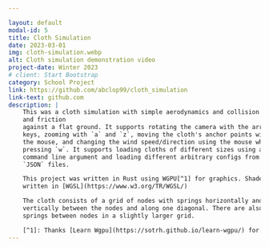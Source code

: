 ```yaml
---

layout: default
modal-id: 5
title: Cloth Simulation
date: 2023-03-01
img: cloth-simulation.webp
alt: Cloth simulation demonstration video
project-date: Winter 2023
# client: Start Bootstrap
category: School Project
link: https://github.com/abclop99/cloth_simulation
link-text: github.com
description: |
    This was a cloth simulation with simple aerodynamics and collision
    and friction
    against a flat ground. It supports rotating the camera with the arrow
    keys, zooming with `a` and `z`, moving the cloth's anchor points with
    the mouse, and changing the wind speed/direction using the mouse while
    pressing `w`. It supports loading cloths of different sizes using a
    command line argument and loading different arbitrary configs from
    `JSON` files.

    This project was written in Rust using WGPU[^1] for graphics. Shaders were
    written in [WGSL](https://www.w3.org/TR/WGSL/)

    The cloth consists of a grid of nodes with springs horizontally and
    vertically between the nodes and along one diagonal. There are also bending
    springs between nodes in a slightly larger grid.

    [^1]: Thanks [Learn Wgpu](https://sotrh.github.io/learn-wgpu/) for teaching how to use WGPU
---
```

